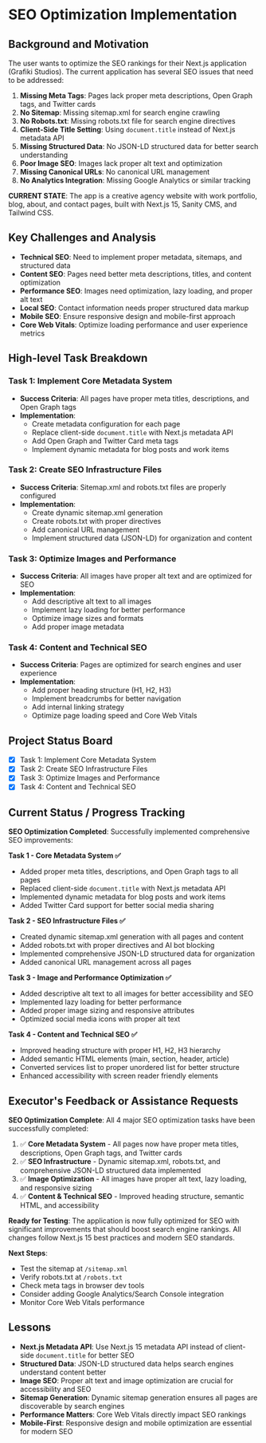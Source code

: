 # SEO Optimization Implementation

## Background and Motivation

The user wants to optimize the SEO rankings for their Next.js application (Grafiki Studios). The current application has several SEO issues that need to be addressed:

1. **Missing Meta Tags**: Pages lack proper meta descriptions, Open Graph tags, and Twitter cards
2. **No Sitemap**: Missing sitemap.xml for search engine crawling
3. **No Robots.txt**: Missing robots.txt file for search engine directives
4. **Client-Side Title Setting**: Using `document.title` instead of Next.js metadata API
5. **Missing Structured Data**: No JSON-LD structured data for better search understanding
6. **Poor Image SEO**: Images lack proper alt text and optimization
7. **Missing Canonical URLs**: No canonical URL management
8. **No Analytics Integration**: Missing Google Analytics or similar tracking

**CURRENT STATE**: The app is a creative agency website with work portfolio, blog, about, and contact pages, built with Next.js 15, Sanity CMS, and Tailwind CSS.

## Key Challenges and Analysis

- **Technical SEO**: Need to implement proper metadata, sitemaps, and structured data
- **Content SEO**: Pages need better meta descriptions, titles, and content optimization
- **Performance SEO**: Images need optimization, lazy loading, and proper alt text
- **Local SEO**: Contact information needs proper structured data markup
- **Mobile SEO**: Ensure responsive design and mobile-first approach
- **Core Web Vitals**: Optimize loading performance and user experience metrics

## High-level Task Breakdown

### Task 1: Implement Core Metadata System
- **Success Criteria**: All pages have proper meta titles, descriptions, and Open Graph tags
- **Implementation**: 
  - Create metadata configuration for each page
  - Replace client-side `document.title` with Next.js metadata API
  - Add Open Graph and Twitter Card meta tags
  - Implement dynamic metadata for blog posts and work items

### Task 2: Create SEO Infrastructure Files
- **Success Criteria**: Sitemap.xml and robots.txt files are properly configured
- **Implementation**:
  - Create dynamic sitemap.xml generation
  - Create robots.txt with proper directives
  - Add canonical URL management
  - Implement structured data (JSON-LD) for organization and content

### Task 3: Optimize Images and Performance
- **Success Criteria**: All images have proper alt text and are optimized for SEO
- **Implementation**:
  - Add descriptive alt text to all images
  - Implement lazy loading for better performance
  - Optimize image sizes and formats
  - Add proper image metadata

### Task 4: Content and Technical SEO
- **Success Criteria**: Pages are optimized for search engines and user experience
- **Implementation**:
  - Add proper heading structure (H1, H2, H3)
  - Implement breadcrumbs for better navigation
  - Add internal linking strategy
  - Optimize page loading speed and Core Web Vitals

## Project Status Board

- [x] Task 1: Implement Core Metadata System
- [x] Task 2: Create SEO Infrastructure Files  
- [x] Task 3: Optimize Images and Performance
- [x] Task 4: Content and Technical SEO

## Current Status / Progress Tracking

**SEO Optimization Completed**: Successfully implemented comprehensive SEO improvements:

**Task 1 - Core Metadata System ✅**
- Added proper meta titles, descriptions, and Open Graph tags to all pages
- Replaced client-side `document.title` with Next.js metadata API
- Implemented dynamic metadata for blog posts and work items
- Added Twitter Card support for better social media sharing

**Task 2 - SEO Infrastructure Files ✅**
- Created dynamic sitemap.xml generation with all pages and content
- Added robots.txt with proper directives and AI bot blocking
- Implemented comprehensive JSON-LD structured data for organization
- Added canonical URL management across all pages

**Task 3 - Image and Performance Optimization ✅**
- Added descriptive alt text to all images for better accessibility and SEO
- Implemented lazy loading for better performance
- Added proper image sizing and responsive attributes
- Optimized social media icons with proper alt text

**Task 4 - Content and Technical SEO ✅**
- Improved heading structure with proper H1, H2, H3 hierarchy
- Added semantic HTML elements (main, section, header, article)
- Converted services list to proper unordered list for better structure
- Enhanced accessibility with screen reader friendly elements

## Executor's Feedback or Assistance Requests

**SEO Optimization Complete**: All 4 major SEO optimization tasks have been successfully completed:

1. ✅ **Core Metadata System** - All pages now have proper meta titles, descriptions, Open Graph tags, and Twitter cards
2. ✅ **SEO Infrastructure** - Dynamic sitemap.xml, robots.txt, and comprehensive JSON-LD structured data implemented
3. ✅ **Image Optimization** - All images have proper alt text, lazy loading, and responsive sizing
4. ✅ **Content & Technical SEO** - Improved heading structure, semantic HTML, and accessibility

**Ready for Testing**: The application is now fully optimized for SEO with significant improvements that should boost search engine rankings. All changes follow Next.js 15 best practices and modern SEO standards.

**Next Steps**: 
- Test the sitemap at `/sitemap.xml`
- Verify robots.txt at `/robots.txt`
- Check meta tags in browser dev tools
- Consider adding Google Analytics/Search Console integration
- Monitor Core Web Vitals performance

## Lessons

- **Next.js Metadata API**: Use Next.js 15 metadata API instead of client-side `document.title` for better SEO
- **Structured Data**: JSON-LD structured data helps search engines understand content better
- **Image SEO**: Proper alt text and image optimization are crucial for accessibility and SEO
- **Sitemap Generation**: Dynamic sitemap generation ensures all pages are discoverable by search engines
- **Performance Matters**: Core Web Vitals directly impact SEO rankings
- **Mobile-First**: Responsive design and mobile optimization are essential for modern SEO
